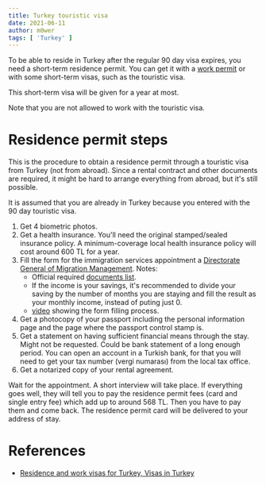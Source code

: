 ```yaml
---
title: Turkey touristic visa
date: 2021-06-11
author: m0wer
tags: [ 'Turkey' ]
---
```


To be able to reside in Turkey after the regular 90 day visa expires, you need
a short-term residence permit. You can get it with a [work permit](work) or
with some short-term visas, such as the touristic visa.

This short-term visa will be given for a year at most.

Note that you are not allowed to work with the touristic visa.

# Residence permit steps

This is the procedure to obtain a residence permit through a touristic visa
from Turkey (not from abroad). Since a rental contract and other documents are
required, it might be hard to arrange everything from abroad, but it's still
possible.

It is assumed that you are already in Turkey because you entered with the 90
day touristic visa.

1. Get 4 biometric photos.
1. Get a health insurance. You'll need the original stamped/sealed insurance
  policy. A minimum-coverage local health insurance policy will cost around
  600 TL for a year.
1. Fill the form for the immigration services appointment        a
  [Directorate General of Migration Management](https://e-ikamet.goc.gov.tr/).
  Notes:
    * Official required
      [documents list](https://e-ikamet.goc.gov.tr/Ikamet/BasvuruIstenenBelgeler/BasvuruFormuIstenenBelgeler?tur=0).
    * If the income is your savings, it's recommended to divide your saving
      by the number of months you are staying and fill the result as your
      monthly income, instead of puting just 0.
    * [video](https://www.youtube.com/watch?v=_NCcnBqAM1M) showing the form
      filling process.
1. Get a photocopy of your passport including the personal information page and
  the page where the passport control stamp is.
1. Get a statement on having sufficient financial means through the stay. Might
  not be requested. Could be bank statement of a long enough period. You can
  open an account in a Turkish bank, for that you will need to get your tax
  number (vergi numarası) from the local tax office.
1. Get a notarized copy of your rental agreement.

Wait for the appointment. A short interview will take place. If everything goes
well, they will tell you to pay the residence permit fees (card and single
entry fee) which add up to around 568 TL. Then you have to pay them and come
back. The residence permit card will be delivered to your address of stay.

# References

* [Residence and work visas for Turkey, Visas in Turkey](https://www.expat.com/en/guide/middle-east/turkey/15099-long-term-residence-permits-in-turkey.html)

